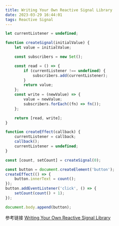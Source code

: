 ```yaml
---
title: Writing Your Own Reactive Signal Library 
date: 2023-03-29 16:44:01
tags: Reactive Signal
---
```


```javascript
let currentListener = undefined;

function createSignal(initialValue) {
	let value = initialValue;

	const subscribers = new Set();

	const read = () => {
		if (currentListener !== undefined) {
			subscribers.add(currentListener);
		}
		return value;
	};
	const write = (newValue) => {
		value = newValue;
		subscribers.forEach((fn) => fn());
	};

	return [read, write];
}

function createEffect(callback) {
	currentListener = callback;
	callback();
	currentListener = undefined;
}

const [count, setCount] = createSignal(0);

const button = document.createElement('button');
createEffect(() => {
	button.innerText = count();
});
button.addEventListener('click', () => {
	setCount(count() + 1);
});

document.body.append(button);
```

参考链接
[Writing Your Own Reactive Signal Library](https://www.lksh.dev/blog/writing-your-own-reactive-signal-library/)
